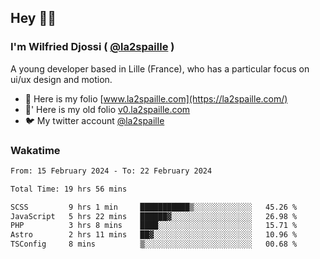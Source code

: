## Hey 👋🏾
### I'm Wilfried Djossi ( <a href="https://twitter.com/la2spaille/" target="_blank">@la2spaille</a> )
A young developer based in Lille (France), who has a particular focus on ui/ux design and motion.

- 🎨 Here is my folio [www.la2spaille.com](https://la2spaille.com/)
- 🎨' Here is my old folio [v0.la2spaille.com](https://v0.la2spaille.com/)
- 🐦 My twitter account [@la2spaille](https://twitter.com/la2spaille/)

### Wakatime
<!--START_SECTION:waka-->

```txt
From: 15 February 2024 - To: 22 February 2024

Total Time: 19 hrs 56 mins

SCSS         9 hrs 1 min     ███████████▒░░░░░░░░░░░░░   45.26 %
JavaScript   5 hrs 22 mins   ██████▓░░░░░░░░░░░░░░░░░░   26.98 %
PHP          3 hrs 8 mins    ████░░░░░░░░░░░░░░░░░░░░░   15.71 %
Astro        2 hrs 11 mins   ██▓░░░░░░░░░░░░░░░░░░░░░░   10.96 %
TSConfig     8 mins          ▒░░░░░░░░░░░░░░░░░░░░░░░░   00.68 %
```

<!--END_SECTION:waka-->
<!--
**la2spaille/la2spaille** is a ✨ _special_ ✨ repository because its `README.md` (this file) appears on your GitHub profile.

Here are some ideas to get you started:

- 🔭 I’m currently working on ...
- 🌱 I’m currently learning ...
- 👯 I’m looking to collaborate on ...
- 🤔 I’m looking for help with ...
- 💬 Ask me about ...
- 📫 How to reach me: ...
- 😄 Pronouns: ...
- ⚡ Fun fact: ...
-->
